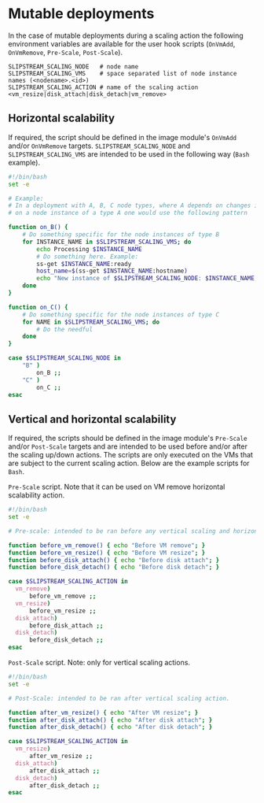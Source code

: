 
# Mutable deployments


In the case of mutable deployments during a scaling action the following 
environment variables are available for the user hook scripts (`OnVmAdd`, `OnVmRemove`, 
`Pre-Scale`, `Post-Scale`).

```
SLIPSTREAM_SCALING_NODE   # node name
SLIPSTREAM_SCALING_VMS    # space separated list of node instance names (<nodename>.<id>)
SLIPSTREAM_SCALING_ACTION # name of the scaling action <vm_resize|disk_attach|disk_detach|vm_remove>
```


## Horizontal scalability

If required, the script should be defined in the image module's `OnVmAdd` and/or `OnVmRemove` 
targets. `SLIPSTREAM_SCALING_NODE` and `SLIPSTREAM_SCALING_VMS` are intended to be used in 
the following way (`Bash` example).

```bash
#!/bin/bash
set -e

# Example:
# In a deployment with A, B, C node types, where A depends on changes in B and C,
# on a node instance of a type A one would use the following pattern

function on_B() {
    # Do something specific for the node instances of type B
    for INSTANCE_NAME in $SLIPSTREAM_SCALING_VMS; do
        echo Processing $INSTANCE_NAME
        # Do something here. Example:
        ss-get $INSTANCE_NAME:ready
        host_name=$(ss-get $INSTANCE_NAME:hostname)
        echo "New instance of $SLIPSTREAM_SCALING_NODE: $INSTANCE_NAME, $host_name"
    done
}

function on_C() {
    # Do something specific for the node instances of type C
    for NAME in $SLIPSTREAM_SCALING_VMS; do
        # Do the needful
    done
}

case $SLIPSTREAM_SCALING_NODE in
    "B" )
        on_B ;;
    "C" )
        on_C ;;
esac
```


## Vertical and horizontal scalability

If required, the scripts should be defined in the image module's `Pre-Scale` and/or `Post-Scale` 
targets and are intended to be used before and/or after the scaling up/down actions.  The scripts
are only executed on the VMs that are subject to the current scaling action.  Below are the 
example scripts for `Bash`.

`Pre-Scale` script.  Note that it can be used on VM remove horizontal scalability action.

```bash
#!/bin/bash
set -e

# Pre-scale: intended to be ran before any vertical scaling and horizontal downscaling action. 

function before_vm_remove() { echo "Before VM remove"; }
function before_vm_resize() { echo "Before VM resize"; }
function before_disk_attach() { echo "Before disk attach"; }
function before_disk_detach() { echo "Before disk detach"; }

case $SLIPSTREAM_SCALING_ACTION in
  vm_remove)
      before_vm_remove ;;
  vm_resize)
      before_vm_resize ;;
  disk_attach)
      before_disk_attach ;;
  disk_detach)
      before_disk_detach ;;
esac
```


`Post-Scale` script. Note: only for vertical scaling actions.

```bash
#!/bin/bash
set -e

# Post-Scale: intended to be ran after vertical scaling action. 

function after_vm_resize() { echo "After VM resize"; }
function after_disk_attach() { echo "After disk attach"; }
function after_disk_detach() { echo "After disk detach"; }

case $SLIPSTREAM_SCALING_ACTION in
  vm_resize)
      after_vm_resize ;;
  disk_attach)
      after_disk_attach ;;
  disk_detach)
      after_disk_detach ;;
esac
```

